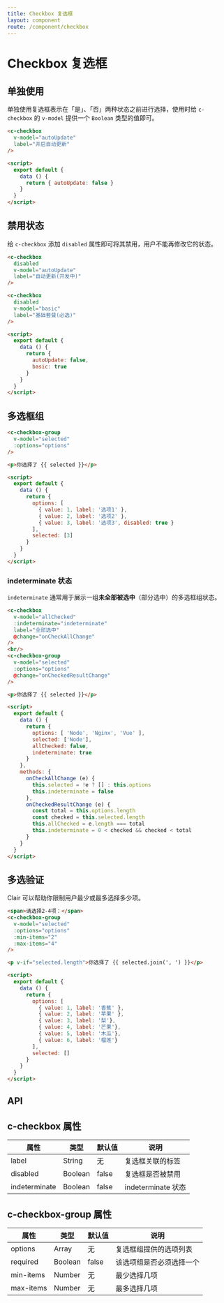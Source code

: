 ```yaml
---
title: Checkbox 复选框
layout: component
route: /component/checkbox
---
```


# Checkbox 复选框

## 单独使用

单独使用复选框表示在「是」、「否」两种状态之前进行选择，使用时给 `c-checkbox` 的 `v-model` 提供一个 `Boolean` 类型的值即可。

```html
<c-checkbox
  v-model="autoUpdate"
  label="开启自动更新"
/>

<script>
  export default {
    data () {
      return { autoUpdate: false }
    }
  }
</script>
```

## 禁用状态

给 `c-checkbox` 添加 `disabled` 属性即可将其禁用，用户不能再修改它的状态。

```html
<c-checkbox
  disabled
  v-model="autoUpdate"
  label="自动更新(开发中)"
/>

<c-checkbox
  disabled
  v-model="basic"
  label="基础套餐(必选)"
/>

<script>
  export default {
    data () {
      return {
        autoUpdate: false,
        basic: true
      }
    }
  }
</script>
```

## 多选框组

```html
<c-checkbox-group
  v-model="selected"
  :options="options"
/>

<p>你选择了 {{ selected }}</p>

<script>
  export default {
    data () {
      return {
        options: [
          { value: 1, label: '选项1' },
          { value: 2, label: '选项2' },
          { value: 3, label: '选项3', disabled: true }
        ],
        selected: [3]
      }
    }
  }
</script>
```

### indeterminate 状态

`indeterminate` 通常用于展示一组**未全部被选中**（部分选中）的多选框组状态。

```html
<c-checkbox
  v-model="allChecked"
  :indeterminate="indeterminate"
  label="全部选中"
  @change="onCheckAllChange"
/>
<br/>
<c-checkbox-group
  v-model="selected"
  :options="options"
  @change="onCheckedResultChange"
/>

<p>你选择了 {{ selected }}</p>

<script>
  export default {
    data () {
      return {
        options: [ 'Node', 'Nginx', 'Vue' ],
        selected: ['Node'],
        allChecked: false,
        indeterminate: true
      }
    },
    methods: {
      onCheckAllChange (e) {
        this.selected = !e ? [] : this.options
        this.indeterminate = false
      },
      onCheckedResultChange (e) {
        const total = this.options.length
        const checked = this.selected.length
        this.allChecked = e.length === total
        this.indeterminate = 0 < checked && checked < total
      }
    }
  }
</script>
```

## 多选验证

Clair 可以帮助你限制用户最少或最多选择多少项。

```html
<span>请选择2-4项：</span>
<c-checkbox-group
  v-model="selected"
  :options="options"
  :min-items="2"
  :max-items="4"
/>

<p v-if="selected.length">你选择了 {{ selected.join(', ') }}</p>

<script>
  export default {
    data () {
      return {
        options: [
          { value: 1, label: '香蕉' },
          { value: 2, label: '苹果' },
          { value: 3, label: '梨'},
          { value: 4, label: '芒果'},
          { value: 5, label: '木瓜'},
          { value: 6, label: '榴莲'}
        ],
        selected: []
      }
    }
  }
</script>
```

## API

## c-checkbox 属性

| 属性 | 类型 | 默认值 | 说明 |
|-----|------|-------|-----|
| label | String | 无 | 复选框关联的标签 |
| disabled | Boolean | false | 复选框是否被禁用 |
| indeterminate | Boolean | false | indeterminate 状态 |

## c-checkbox-group 属性

| 属性 | 类型 | 默认值 | 说明 |
|-----|------|-------|-----|
| options | Array | 无 | 复选框组提供的选项列表 |
| required | Boolean | false | 该选项组是否必须选择一个 |
| min-items | Number | 无 | 最少选择几项 |
| max-items | Number | 无 | 最多选择几项 |

